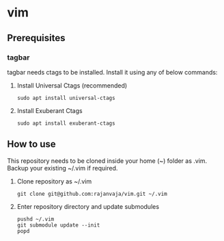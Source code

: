 # vim

## Prerequisites
### tagbar
tagbar needs ctags to be installed. Install it using any of below commands:
1. Install Universal Ctags (recommended)
    ```
    sudo apt install universal-ctags
    ```
2. Install Exuberant Ctags
    ```
    sudo apt install exuberant-ctags
    ```

## How to use
This repository needs to be cloned inside your home (~) folder as .vim. Backup your existing ~/.vim if required.
1. Clone repository as ~/.vim
    ```
    git clone git@github.com:rajanvaja/vim.git ~/.vim
    ```
2. Enter repository directory and update submodules
    ```
    pushd ~/.vim
    git submodule update --init
    popd
    ```
